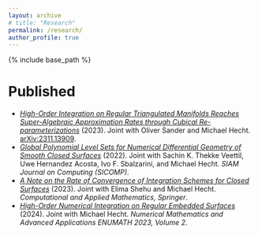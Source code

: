 ```yaml
---
layout: archive
# title: "Research"
permalink: /research/
author_profile: true
---
```


<!-- {% if author.googlescholar %}
  You can also find my articles on <u><a href="{{author.googlescholar}}">my Google Scholar profile</a>.</u>
{% endif %} -->

{% include base_path %}

<!-- {% for post in site.publications reversed %}
  {% include archive-single.html %}
{% endfor %} -->


<!--Preprints
======  
* [*High-Order Integration on Regular Triangulated Manifolds Reaches Super-Algebraic Approximation Rates through Cubical Re-parameterizations*](https://arxiv.org/abs/2311.13909) (2023). Joint with Oliver Sander and Michael Hecht. [arXiv:2311.13909](https://arxiv.org/abs/2311.13909).To appear in *SIAM Journal on Numerical Analysis(SINUM)*-->
Published
======  
* [*High-Order Integration on Regular Triangulated Manifolds Reaches Super-Algebraic Approximation Rates through Cubical Re-parameterizations*](https://arxiv.org/abs/2311.13909) (2023). Joint with Oliver Sander and Michael Hecht. [arXiv:2311.13909](https://arxiv.org/abs/2311.13909).
* [*Global Polynomial Level Sets for Numerical Differential Geometry of Smooth Closed Surfaces*](https://epubs.siam.org/doi/full/10.1137/22M1536510) (2022). Joint with Sachin K. Thekke Veettil, Uwe Hernandez Acosta, Ivo F. Sbalzarini, and Michael Hecht. *SIAM Journal on Computing (SICOMP)*.  
* [*A Note on the Rate of Convergence of Integration Schemes for Closed Surfaces*](https://link.springer.com/article/10.1007/s40314-024-02611-y?utm_source=rct_congratemailt&utm_medium=email&utm_campaign=oa_20240218&utm_content=10.1007/s40314-024-02611-y) (2023). Joint with Elima Shehu and Michael Hecht. *Computational and Applied Mathematics, Springer*.  
* [*High-Order Numerical Integration on Regular Embedded Surfaces*](https://link.springer.com/chapter/10.1007/978-3-031-86169-7_51) (2024). Joint with Michael Hecht. *Numerical Mathematics and Advanced Applications ENUMATH 2023, Volume 2*.

